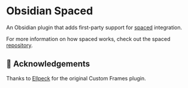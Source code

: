 # Obsidian Spaced

An Obsidian plugin that adds first-party support for [spaced](https://spaced.zsheng.app) integration.

For more information on how spaced works, check out the spaced
[repository](https://github.com/zsh-eng/spaced).

## 🙏 Acknowledgements

Thanks to [Ellpeck](https://github.com/Ellpeck/ObsidianCustomFrames) for the original Custom Frames plugin.
